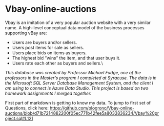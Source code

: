 # Vbay-online-auctions
Vbay is an imitation of a very popular auction website with a very similar name.  A high-level
conceptual data model of the business processes supporting vBay are:

* Users are buyers and/or sellers.
* Users post items for sale as sellers.
* Users place bids on items as buyers.
* The highest bid “wins” the item, and that user buys it.
* Users rate each other as buyers and sellers.\
  
_This database was created by Professor Michael Fudge, one of the professors in the Master's program I completed at Syracuse.
The data is in the Microsoft SQL Server Database Management System,  and the client I am using to connect is Azure Data Studio.  This project is based on two homework assignments I merged together._ 

First part of markdown is getting to know my data. 
To jump to first set of Questions, click here: https://github.com/plogrono/Vbay-online-auctions/blob/d71b7214882200f05ec771b42fee5a8033836234/Vbay%20project.sql#L121
